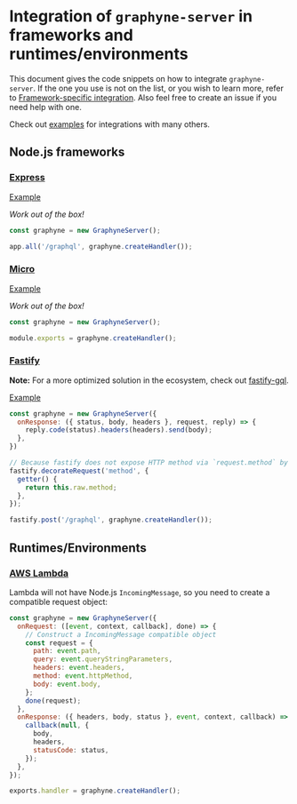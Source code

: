 # Integration of `graphyne-server` in frameworks and runtimes/environments

This document gives the code snippets on how to integrate `graphyne-server`. If the one you use is not on the list, or you wish to learn more, refer to [Framework-specific integration](/packages/graphyne-server#framework-specific-integration). Also feel free to create an issue if you need help with one.

Check out [examples](/examples) for integrations with many others.

## Node.js frameworks

### [Express](https://github.com/expressjs/express)

[Example](/examples/with-express)

*Work out of the box!*

```javascript
const graphyne = new GraphyneServer();

app.all('/graphql', graphyne.createHandler());
```

### [Micro](https://github.com/zeit/micro)

[Example](/examples/with-micro)

*Work out of the box!*

```javascript
const graphyne = new GraphyneServer();

module.exports = graphyne.createHandler();
```

### [Fastify](https://github.com/fastify/fastify)

**Note:** For a more optimized solution in the ecosystem, check out [fastify-gql](https://github.com/mcollina/fastify-gql).

[Example](/examples/with-fastify)

```javascript
const graphyne = new GraphyneServer({
  onResponse: ({ status, body, headers }, request, reply) => {
    reply.code(status).headers(headers).send(body);
  },
})

// Because fastify does not expose HTTP method via `request.method` by default, we need to attach it there since `graphyne-server` needs it.
fastify.decorateRequest('method', {
  getter() {
    return this.raw.method;
  },
});

fastify.post('/graphql', graphyne.createHandler());
```

## Runtimes/Environments

### [AWS Lambda](https://aws.amazon.com/lambda/)

Lambda will not have Node.js `IncomingMessage`, so you need to create a compatible request object:

```javascript
const graphyne = new GraphyneServer({
  onRequest: ([event, context, callback], done) => {
    // Construct a IncomingMessage compatible object
    const request = {
      path: event.path,
      query: event.queryStringParameters,
      headers: event.headers,
      method: event.httpMethod,
      body: event.body,
    };
    done(request);
  },
  onResponse: ({ headers, body, status }, event, context, callback) => {
    callback(null, {
      body,
      headers,
      statusCode: status,
    });
  },
});

exports.handler = graphyne.createHandler();
```

